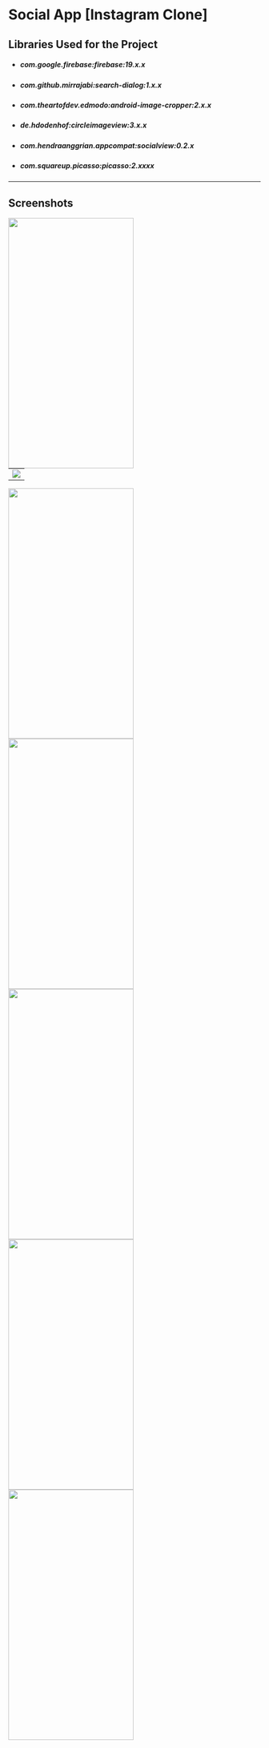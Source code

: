 # Social App [Instagram Clone]

## Libraries Used for the Project

* ##### com.google.firebase:firebase:19.x.x
* ##### com.github.mirrajabi:search-dialog:1.x.x
* ##### com.theartofdev.edmodo:android-image-cropper:2.x.x
* ##### de.hdodenhof:circleimageview:3.x.x
* ##### com.hendraanggrian.appcompat:socialview:0.2.x
* ##### com.squareup.picasso:picasso:2.xxxx
---

## Screenshots  

<img align="left"  src="https://user-images.githubusercontent.com/53964520/106387211-bede1300-63fe-11eb-92d3-3f69b7cace9d.jpg" height="500" width="250">

<table><tr><td>
    <img src="https://user-images.githubusercontent.com/53964520/106387211-bede1300-63fe-11eb-92d3-3f69b7cace9d.jpg" />
</td></tr></table>

<img align="left" src="https://user-images.githubusercontent.com/53964520/106387213-c0a7d680-63fe-11eb-8896-5d3c51f5a24b.jpg" height="500" width="250">

<img align="left"  src="https://user-images.githubusercontent.com/53964520/106387214-c1406d00-63fe-11eb-9ca3-25f7a030eacb.jpg" height="500" width="250">

<img align="left" src="https://user-images.githubusercontent.com/53964520/106387217-c1d90380-63fe-11eb-9588-12966ce19e83.jpg" height="500" width="250">

<img align="left"  src="https://user-images.githubusercontent.com/53964520/106387218-c2719a00-63fe-11eb-8a57-0606cd611aae.jpg" height="500" width="250">

<img align="left"  src="https://user-images.githubusercontent.com/53964520/106387219-c30a3080-63fe-11eb-9c1c-1c540423dc00.jpg" height="500" width="250">

